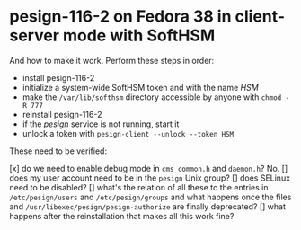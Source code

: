 # pesign-116-2 on Fedora 38 in client-server mode with SoftHSM

And how to make it work. Perform these steps in order:

- install pesign-116-2
- initialize a system-wide SoftHSM token and with the name *HSM*
- make the `/var/lib/softhsm` directory accessible by anyone with `chmod -R 777`
- reinstall pesign-116-2
- if the *pesign* service is not running, start it
- unlock a token with `pesign-client --unlock --token HSM`

These need to be verified:

[x] do we need to enable debug mode in `cms_common.h` and `daemon.h`? No.
[] does my user account need to be in the `pesign` Unix group?
[] does SELinux need to be disabled?
[] what's the relation of all these to the entries in `/etc/pesign/users` and `/etc/pesign/groups` and what happens once the files and `/usr/libexec/pesign/pesign-authorize` are finally deprecated?
[] what happens after the reinstallation that makes all this work fine?
